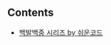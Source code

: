 ## Contents

- [백발백중 시리즈 by 쉬운코드](./백발백중%20시리즈/)
<!-- - [한 권으로 읽는 컴퓨터 구조와 프로그래밍](./한%20권으로%20읽는%20컴퓨터%20구조와%20프로그래밍/) -->
